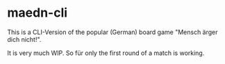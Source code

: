 # maedn-cli

This is a CLI-Version of the popular (German) board game "Mensch ärger dich nicht!".

It is very much WIP. So für only the first round of a match is working.
